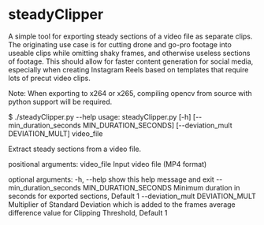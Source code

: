 # steadyClipper
A simple tool for exporting steady sections of a video file as separate clips. 
The originating use case is for cutting drone and go-pro footage into useable clips while omitting shaky frames, and otherwise useless sections of footage. This should allow for faster content generation for social media, especially when creating Instagram Reels based on templates that require lots of precut video clips. 

Note: When exporting to x264 or x265, compiling opencv from source with python support will be required. 



$ ./steadyClipper.py --help
usage: steadyClipper.py [-h] [--min_duration_seconds MIN_DURATION_SECONDS] [--deviation_mult DEVIATION_MULT]
                        video_file

Extract steady sections from a video file.

positional arguments:
  video_file            Input video file (MP4 format)

optional arguments:
  -h, --help            show this help message and exit
  --min_duration_seconds MIN_DURATION_SECONDS
                        Minimum duration in seconds for exported sections, Default 1
  --deviation_mult DEVIATION_MULT
                        Multiplier of Standard Deviation which is added to the frames average difference value for
                        Clipping Threshold, Default 1
